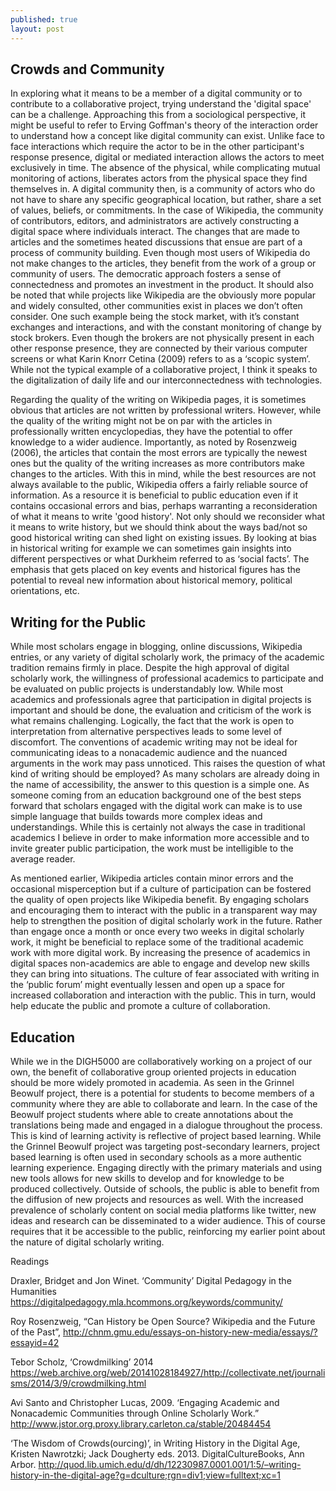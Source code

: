 ```yaml
---
published: true
layout: post
---
```


## Crowds and Community 

In exploring what it means to be a member of a digital community or to contribute to a collaborative project, trying understand the 'digital space' can be a challenge. Approaching this from a sociological perspective, it might be useful to refer to Erving Goffman's theory of the interaction order to understand how a concept like digital community can exist. Unlike face to face interactions which require the actor to be in the other participant's response presence, digital or mediated interaction allows the actors to meet exclusively in time. The absence of the physical, while complicating mutual monitoring of actions, liberates actors from the physical space they find themselves in. A digital community then, is a community of actors who do not have to share any specific geographical location, but rather, share a set of values, beliefs, or commitments. In the case of Wikipedia, the community of contributors, editors, and administrators are actively constructing a digital space where individuals interact. The changes that are made to articles and the sometimes heated discussions that ensue are part of a process of community building. Even though most users of Wikipedia do not make changes to the articles, they benefit from the work of a group or community of users. The democratic approach fosters a sense of connectedness and promotes an investment in the product. It should also be noted that while projects like Wikipedia are the obviously more popular and widely consulted, other communities exist in places we don’t often consider. One such example being the stock market, with it’s constant exchanges and interactions, and with the constant monitoring of change by stock brokers. Even though the brokers are not physically present in each other response presence, they are connected by their various computer screens or what Karin Knorr Cetina (2009) refers to as a ‘scopic system’. While not the typical example of a collaborative project, I think it speaks to the digitalization of daily life and our interconnectedness with technologies.  

Regarding the quality of the writing on Wikipedia pages, it is sometimes obvious that articles are not written by professional writers. However, while the quality of the writing might not be on par with the articles in professionally written encyclopedias, they have the potential to offer knowledge to a wider audience. Importantly, as noted by Rosenzweig (2006), the articles that contain the most errors are typically the newest ones but the quality of the writing increases as more contributors make changes to the articles. With this in mind, while the best resources are not always available to the public, Wikipedia offers a fairly reliable source of information. As a resource it is beneficial to public education even if it contains occasional errors and bias, perhaps warranting a reconsideration of what it means to write 'good history'. Not only should we reconsider what it means to write history, but we should think about the ways bad/not so good historical writing can shed light on existing issues. By looking at bias in historical writing for example we can sometimes gain insights into different perspectives or what Durkheim referred to as ‘social facts’. The emphasis that gets placed on key events and historical figures has the potential to reveal new information about historical memory, political orientations, etc. 

## Writing for the Public 

While most scholars engage in blogging, online discussions, Wikipedia entries, or any variety of digital scholarly work, the primacy of the academic tradition remains firmly in place.  Despite the high approval of digital scholarly work, the willingness of professional academics to participate and be evaluated on public projects is understandably low. While most academics and professionals agree that participation in digital projects is important and should be done, the evaluation and criticism of the work is what remains challenging. Logically, the fact that the work is open to interpretation from alternative perspectives leads to some level of discomfort. The conventions of academic writing may not be ideal for communicating ideas to a nonacademic audience and the nuanced arguments in the work may pass unnoticed. This raises the question of what kind of writing should be employed? As many scholars are already doing in the name of accessibility, the answer to this question is a simple one. As someone coming from an education background one of the best steps forward that scholars engaged with the digital work can make is to use simple language that builds towards more complex ideas and understandings. While this is certainly not always the case in traditional academics I believe in order to make information more accessible and to invite greater public participation, the work must be intelligible to the average reader. 

As mentioned earlier, Wikipedia articles contain minor errors and the occasional misperception but if a culture of participation can be fostered the quality of open projects like Wikipedia benefit. By engaging scholars and encouraging them to interact with the public in a transparent way may help to strengthen the position of digital scholarly work in the future. Rather than engage once a month or once every two weeks in digital scholarly work, it might be beneficial to replace some of the traditional academic work with more digital work. By increasing the presence of academics in digital spaces non-academics are able to engage and develop new skills they can bring into situations. The culture of fear associated with writing in the ‘public forum’ might eventually lessen and open up a space for increased collaboration and interaction with the public. This in turn, would help educate the public and promote a culture of collaboration. 
    
## Education 

While we in the DIGH5000 are collaboratively working on a project of our own, the benefit of collaborative group oriented projects in education should be more widely promoted in academia. As seen in the Grinnel Beowulf project, there is a potential for students to become members of a community where they are able to collaborate and learn. In the case of the Beowulf project students where able to create annotations about the translations being made and engaged in a dialogue throughout the process. This is kind of learning activity is reflective of project based learning. While the Grinnel Beowulf project was targeting post-secondary learners, project based learning is often used in secondary schools as a more authentic learning experience. Engaging directly with the primary materials and using new tools allows for new skills to develop and for knowledge to be produced collectively. Outside of schools, the public is able to benefit from the diffusion of new projects and resources as well. With the increased prevalence of scholarly content on social media platforms like twitter, new ideas and research can be disseminated to a wider audience. This of course requires that it be accessible to the public, reinforcing my earlier point about the nature of digital scholarly writing. 

Readings 

Draxler, Bridget and Jon Winet. ‘Community’ Digital Pedagogy in the Humanities https://digitalpedagogy.mla.hcommons.org/keywords/community/

Roy Rosenzweig, “Can History be Open Source? Wikipedia and the Future of the Past”, http://chnm.gmu.edu/essays-on-history-new-media/essays/?essayid=42

Tebor Scholz, ‘Crowdmilking’ 2014 https://web.archive.org/web/20141028184927/http://collectivate.net/journalisms/2014/3/9/crowdmilking.html

Avi Santo and Christopher Lucas, 2009. ‘Engaging Academic and Nonacademic Communities through Online Scholarly Work.” http://www.jstor.org.proxy.library.carleton.ca/stable/20484454

‘The Wisdom of Crowds(ourcing)’, in Writing History in the Digital Age, Kristen Nawrotzki; Jack Dougherty eds. 2013. DigitalCultureBooks, Ann Arbor. http://quod.lib.umich.edu/d/dh/12230987.0001.001/1:5/–writing-history-in-the-digital-age?g=dculture;rgn=div1;view=fulltext;xc=1

